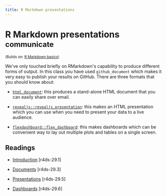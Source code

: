 ```yaml
---
title: R Markdown presentations
---
```


<!-- Generated automatically from rmarkdown-formats.yml. Do not edit by hand -->

# R Markdown presentations <small class='communicate'>communicate</small>
<small>(Builds on: [R Markdown basics](rmarkdown-basics.md))</small>

We've only touched briefly on RMarkdown's capability to produce different
forms of output. In this class you have used `github_document` which
makes it very easy to publish your results on GitHub. There are three
formats that you should know about:

* [`html_document`](http://rmarkdown.rstudio.com/html_document_format.html):
  this produces a stand-alone HTML document that you can easily share over
  email.

* [`revealjs::revealjs_presentation`](http://rmarkdown.rstudio.com/revealjs_presentation_format.html):
  this makes an HTML presentation which you can use when you need to present
  your data to a live audience.

* [`flexdashboard::flex_dashboard`](http://rmarkdown.rstudio.com/flexdashboard/):
  this makes dashboards which can be convenient way to lay out multiple plots
  and tables on a single screen.

## Readings

  * [Introduction](http://r4ds.had.co.nz/r-markdown-formats.html#introduction-20) [r4ds-29.1]

  * [Documents](http://r4ds.had.co.nz/r-markdown-formats.html#documents) [r4ds-29.3]

  * [Presentations](http://r4ds.had.co.nz/r-markdown-formats.html#presentations) [r4ds-29.5]

  * [Dashboards](http://r4ds.had.co.nz/r-markdown-formats.html#dashboards) [r4ds-29.6]



